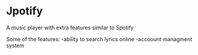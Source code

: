 # Jpotify

A music player with extra features similar to Spotify

Some of the features:
-ability to search lyrics online
-accoount managment system
